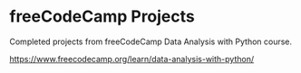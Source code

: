 # freeCodeCamp Projects
Completed projects from freeCodeCamp Data Analysis with Python course.

https://www.freecodecamp.org/learn/data-analysis-with-python/
